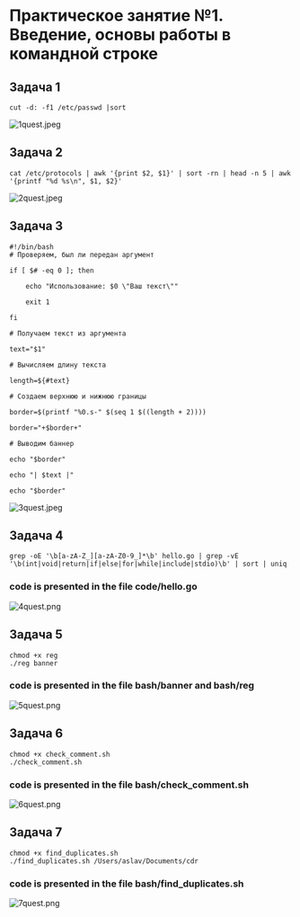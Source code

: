 # Практическое занятие №1. Введение, основы работы в командной строке


## Задача 1
```cut -d: -f1 /etc/passwd |sort```

![1quest.jpeg](photos/1quest.jpeg)

## Задача 2
```cat /etc/protocols | awk '{print $2, $1}' | sort -rn | head -n 5 | awk '{printf "%d %s\n", $1, $2}'```

![2quest.jpeg](photos/2quest.jpeg)

## Задача 3
```
#!/bin/bash
# Проверяем, был ли передан аргумент

if [ $# -eq 0 ]; then

    echo "Использование: $0 \"Ваш текст\""

    exit 1

fi

# Получаем текст из аргумента

text="$1"

# Вычисляем длину текста

length=${#text}

# Создаем верхнюю и нижнюю границы

border=$(printf "%0.s-" $(seq 1 $((length + 2))))

border="+$border+"

# Выводим баннер

echo "$border"

echo "| $text |"

echo "$border"
```            

![3quest.jpeg](photos/3quest.jpeg)

## Задача 4
```
grep -oE '\b[a-zA-Z_][a-zA-Z0-9_]*\b' hello.go | grep -vE '\b(int|void|return|if|else|for|while|include|stdio)\b' | sort | uniq
```
### code is presented in the file code/hello.go

![4quest.png](photos/4quest.png)

## Задача 5
```
chmod +x reg
./reg banner
```
### code is presented in the file bash/banner and bash/reg

![5quest.png](photos/5quest.png)


## Задача 6
```
chmod +x check_comment.sh
./check_comment.sh
```
### code is presented in the file bash/check_comment.sh

![6quest.png](photos/6quest.png)


## Задача 7
```
chmod +x find_duplicates.sh
./find_duplicates.sh /Users/aslav/Documents/cdr
```
### code is presented in the file bash/find_duplicates.sh

![7quest.png](photos/7quest.png)
